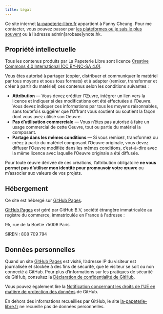 ```yaml
---
title: Légal
---
```

Ce site internet  [la-papeterie-libre.fr](https://la-papeterie-libre.fr)  appartient à Fanny Cheung. Pour me contacter, vous pouvez passer par [les plateformes où je suis le plus souvent](https://ynote.hk/contact/) ou à l’adresse admin[arobase]ynote.hk.

## Propriété intellectuelle

Tous les contenus produits par La Papeterie Libre sont licence [Creative Commons 4.0 International (CC BY-NC-SA 4.0)](https://creativecommons.org/licenses/by-nc-sa/4.0/deed.fr).

Vous êtes autorisé à partager (copier, distribuer et communiquer le matériel par tous moyens et sous tous formats) et à adapter (remixer, transformer et créer à partir du matériel) ces contenus selon les conditions suivantes :

- **Attribution** — Vous devez créditer l’Œuvre, intégrer un lien vers la licence et indiquer si des modifications ont été effectuées à l’Oeuvre. Vous devez indiquer ces informations par tous les moyens raisonnables, sans toutefois suggérer que l’Offrant vous soutient ou soutient la façon dont vous avez utilisé son Oeuvre.
- **Pas d’utilisation commerciale** — Vous n’êtes pas autorisé à faire un usage commercial de cette Oeuvre, tout ou partie du matériel la composant.
- **Partage dans les mêmes conditions** — Si vous remixez, transformez ou créez à partir du matériel composant l’Oeuvre originale, vous devez diffuser l’Oeuvre modifiée dans les mêmes conditions, c’est-à-dire avec la même licence avec laquelle l’Oeuvre originale a été diffusée.

Pour toute œuvre dérivée de ces créations, l’attribution obligatoire **ne vous permet pas d’utiliser mon identité pour promouvoir votre œuvre** ou m’associer aux valeurs de vos projets.

## Hébergement

Ce site est hébergé sur [GitHub Pages](https://docs.github.com/fr/pages/getting-started-with-github-pages/about-github-pages).

[GitHub Pages](https://docs.github.com/fr/pages/getting-started-with-github-pages/about-github-pages) est géré par GitHub B.V, société étrangère immatriculée au registre du commerce, immatriculée en France à l'adresse : 

95, rue de la Boétie 75008 Paris

SIREN :  808 709 794

## Données personnelles

Quand un site [GitHub Pages](https://docs.github.com/fr/pages/getting-started-with-github-pages/about-github-pages) est visité, l’adresse IP du visiteur est journalisée et stockée à des fins de sécurité, que le visiteur se soit ou non connecté à GitHub. Pour plus d’informations sur les pratiques de sécurité de GitHub, consultez la [Déclaration de confidentialité de GitHub](https://docs.github.com/fr/site-policy/github-terms/github-terms-of-service).

Vous pouvez également lire la [Notification concernant les droits de l’UE en matière de protection des données](https://docs.github.com/fr/site-policy/privacy-policies/github-privacy-statement#european-data-protection-rights-notice) de GitHub.

En dehors des informations recueillies par GitHub, le site [la-papeterie-libre.fr](https://la-papeterie-libre.fr) ne recueille pas de données personnelles.